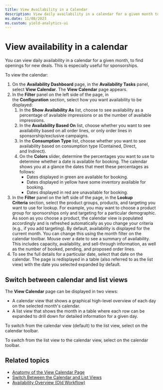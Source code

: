 ```yaml
---
title: View Availability in a Calendar
description: View daily availability in a calendar for a given month to find openings for new deals.
ms.date: 11/08/2023
ms.custom: yield-analytics-ui
---
```


# View availability in a calendar

You can view daily availability in a calendar for a given month, to find openings for new deals. This is especially useful for sponsorships.

To view the calendar:

1. On the **Availability Dashboard** page, in the **Availability Tasks** panel, select **View Calendar**. The **View Calendar** page appears.
1. In the **Filter** panel on the left side of the page, in the **Configuration** section, select how you want availability to be displayed:
    1. In the **Show Availability As** list, choose to see availability as a percentage of available impressions or as the number of available impressions.
    1. In the **Availability Based On** list, choose whether you want to see availability based on all order lines, or only order lines in sponsorship/exclusive campaigns.
    1. In the **Consumption Type** list, choose whether you want to see availability based on consumption type (Contained, Direct, and Indirect).
    1. On the **Colors** slider, determine the percentages you want to use to determine whether a date is available for booking. The calendar shows you at a glance the dates that meet these percentages as follows:
       - Dates displayed in green are available for booking.
       - Dates displayed in yellow have some inventory available for booking.
       - Dates displayed in red are unavailable for booking.
1. In the **Filter** panel on the left side of the page, in the **Lookup Criteria** section, select the product groups, products, and targeting you want to use for lookup. For example, you may want to choose a product group for sponsorships only and targeting for a particular demographic. As soon as you choose a product, the calendar view is populated accordingly and is refreshed automatically as you change your criteria (e.g., if you add targeting). By default, availability is displayed for the current month. You can change this using the month filter on the calendar toolbar. Mouse over a date to see a summary of availability. This includes capacity, availability, and sell-through information, as well as the number of booked, pending, and proposed order lines.
1. To see the full details for a particular date, select that date on the calendar. The page is redisplayed in a table (also referred to as the list view) with the date you selected expanded by default.

## Switch between calendar and list views

The **View Calendar** page can be displayed in two views:

- A calendar view that shows a graphical high-level overview of each day on the selected month's calendar.
- A list view that shows the month in a table where each row can be expanded to drill down for detailed information for a given day.

To switch from the calendar view (default) to the list view, select on the calendar toolbar.

To switch from the list view to the calendar view, select on the calendar toolbar.

## Related topics

- [Anatomy of the View Calendar Page](./anatomy-of-the-view-calendar-page.md)
- [Switch Between the Calendar and List Views](./switch-between-the-calendar-and-list-views.md)
- [Availability Overview (Old Workflow)](./availability-overview-old-workflow.md)
